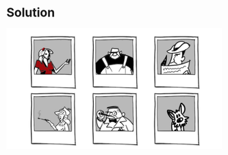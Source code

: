 # Solution
![alt text](https://github.com/Rosaverde/UoL_ITP1_Sleuth/blob/main/301-1/solution.jpg?raw=true)